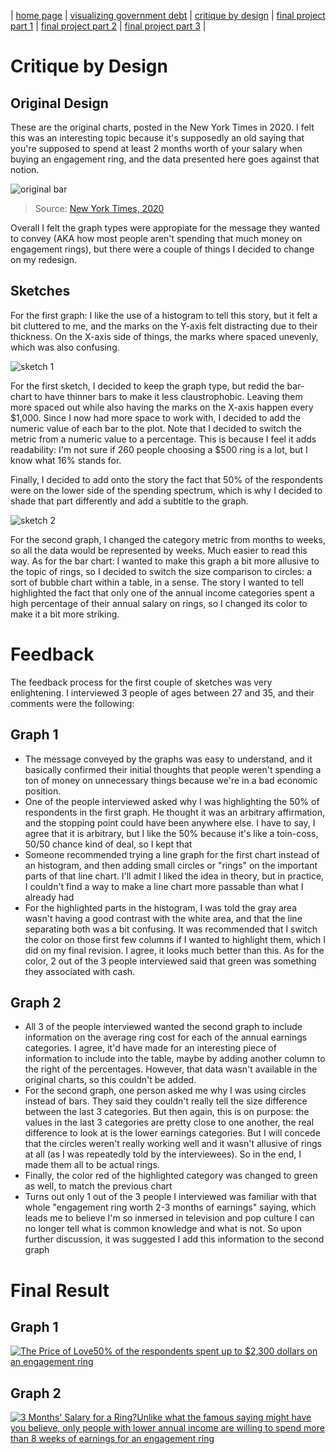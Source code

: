| [home page](https://h-calderon.github.io/portfolio/) | [visualizing government debt](visualizing-government-debt.md) | [critique by design](critique-by-design.md) | [final project part 1](final-project-part-1.md) | [final project part 2](final-project-part-2.md) | [final project part 3](final-project-part-3.md) |


# Critique by Design
## Original Design

These are the original charts, posted in the New York Times in 2020. I felt this was an interesting topic because it's supposedly an old saying that you're supposed to spend at least 2 months worth of your salary when buying an engagement ring, and the data presented here goes against that notion.

![original bar](original-bar.png)

> Source: <a href="https://www.nytimes.com/2020/02/06/learning/whats-going-on-in-this-graph-engagement-ring-costs.html">New York Times, 2020</a>

Overall I felt the graph types were appropiate for the message they wanted to convey (AKA how most people aren't spending that much money on engagement rings), but there were a couple of things I decided to change on my redesign.

## Sketches

For the first graph: I like the use of a histogram to tell this story, but it felt a bit cluttered to me, and the marks on the Y-axis felt distracting due to their thickness. On the X-axis side of things, the marks where spaced unevenly, which was also confusing.

![sketch 1](sketch-1.jpg)

For the first sketch, I decided to keep the graph type, but redid the bar-chart to have thinner bars to make it less claustrophobic. Leaving them more spaced out while also having the marks on the X-axis happen every $1,000. Since I now had more space to work with, I decided to add the numeric value of each bar to the plot. Note that I decided to switch the metric from a numeric value to a percentage. This is because I feel it adds readability: I'm not sure if 260 people choosing a $500 ring is a lot, but I know what 16% stands for.

Finally, I decided to add onto the story the fact that 50% of the respondents were on the lower side of the spending spectrum, which is why I decided to shade that part differently and add a subtitle to the graph.

![sketch 2](sketch-2.jpg)

For the second graph, I changed the category metric from months to weeks, so all the data would be represented by weeks. Much easier to read this way. As for the bar chart: I wanted to make this graph a bit more allusive to the topic of rings, so I decided to switch the size comparison to circles: a sort of bubble chart within a table, in a sense. The story I wanted to tell highlighted the fact that only one of the annual income categories spent a high percentage of their annual salary on rings, so I changed its color to make it a bit more striking.

# Feedback

The feedback process for the first couple of sketches was very enlightening. I interviewed 3 people of ages between 27 and 35, and their comments were the following:

## Graph 1
* The message conveyed by the graphs was easy to understand, and it basically confirmed their initial thoughts that people weren't spending a ton of money on unnecessary things because we're in a bad economic position.
* One of the people interviewed asked why I was highlighting the 50% of respondents in the first graph. He thought it was an arbitrary affirmation, and the stopping point could have been anywhere else. I have to say, I agree that it is arbitrary, but I like the 50% because it's like a toin-coss, 50/50 chance kind of deal, so I kept that
* Someone recommended trying a line graph for the first chart instead of an histogram, and then adding small circles or "rings" on the important parts of that line chart. I'll admit I liked the idea in theory, but in practice, I couldn't find a way to make a line chart more passable than what I already had
* For the highlighted parts in the histogram, I was told the gray area wasn't having a good contrast with the white area, and that the line separating both was a bit confusing. It was recommended that I switch the color on those first few columns if I wanted to highlight them, which I did on my final revision. I agree, it looks much better than this. As for the color, 2 out of the 3 people interviewed said that green was something they associated with cash.

## Graph 2
* All 3 of the people interviewed wanted the second graph to include information on the average ring cost for each of the annual earnings categories. I agree, it'd have made for an interesting piece of information to include into the table, maybe by adding another column to the right of the percentages. However, that data wasn't available in the original charts, so this couldn't be added.
* For the second graph, one person asked me why I was using circles instead of bars. They said they couldn't really tell the size difference between the last 3 categories. But then again, this is on purpose: the values in the last 3 categories are pretty close to one another, the real difference to look at is the lower earnings categories. But I will concede that the circles weren't really working well and it wasn't allusive of rings at all (as I was repeatedly told by the interviewees). So in the end, I made them all to be actual rings.
* Finally, the color red of the highlighted category was changed to green as well, to match the previous chart
* Turns out only 1 out of the 3 people I interviewed was familiar with that whole "engagement ring worth 2-3 months of earnings" saying, which leads me to believe I'm so inmersed in television and pop culture I can no longer tell what is common knowledge and what is not. So upon further discussion, it was suggested I add this information to the second graph

# Final Result

## Graph 1
<div class='tableauPlaceholder' id='viz1731550500690' style='position: relative'><noscript><a href='#'><img alt='The Price of Love50% of the respondents spent up to $2,300 dollars on an engagement ring ' src='https:&#47;&#47;public.tableau.com&#47;static&#47;images&#47;Pr&#47;PriceEngagementRing&#47;ThePriceofLove&#47;1_rss.png' style='border: none' /></a></noscript><object class='tableauViz'  style='display:none;'><param name='host_url' value='https%3A%2F%2Fpublic.tableau.com%2F' /> <param name='embed_code_version' value='3' /> <param name='site_root' value='' /><param name='name' value='PriceEngagementRing&#47;ThePriceofLove' /><param name='tabs' value='no' /><param name='toolbar' value='yes' /><param name='static_image' value='https:&#47;&#47;public.tableau.com&#47;static&#47;images&#47;Pr&#47;PriceEngagementRing&#47;ThePriceofLove&#47;1.png' /> <param name='animate_transition' value='yes' /><param name='display_static_image' value='yes' /><param name='display_spinner' value='yes' /><param name='display_overlay' value='yes' /><param name='display_count' value='yes' /><param name='language' value='en-US' /></object></div>                
<script type='text/javascript'> 
  var divElement = document.getElementById('viz1731550500690'); 
  var vizElement = divElement.getElementsByTagName('object')[0]; vizElement.style.width='100%';vizElement.style.height=(divElement.offsetWidth*0.75)+'px'; 
  var scriptElement = document.createElement('script'); 
  scriptElement.src = 'https://public.tableau.com/javascripts/api/viz_v1.js'; vizElement.parentNode.insertBefore(scriptElement, vizElement); 
</script>

## Graph 2

<div class='tableauPlaceholder' id='viz1731552569322' style='position: relative'><noscript><a href='#'><img alt='3 Months&#39; Salary for a Ring?Unlike what the famous saying might have you believe, only people with lower annual income are willing to spend more than 8 weeks of earnings for an engagement ring ' src='https:&#47;&#47;public.tableau.com&#47;static&#47;images&#47;We&#47;WeeksSalaryforanEngagementRing&#47;3MonthsSalaryforaRing&#47;1_rss.png' style='border: none' /></a></noscript><object class='tableauViz'  style='display:none;'><param name='host_url' value='https%3A%2F%2Fpublic.tableau.com%2F' /> <param name='embed_code_version' value='3' /> <param name='site_root' value='' /><param name='name' value='WeeksSalaryforanEngagementRing&#47;3MonthsSalaryforaRing' /><param name='tabs' value='no' /><param name='toolbar' value='yes' /><param name='static_image' value='https:&#47;&#47;public.tableau.com&#47;static&#47;images&#47;We&#47;WeeksSalaryforanEngagementRing&#47;3MonthsSalaryforaRing&#47;1.png' /> <param name='animate_transition' value='yes' /><param name='display_static_image' value='yes' /><param name='display_spinner' value='yes' /><param name='display_overlay' value='yes' /><param name='display_count' value='yes' /><param name='language' value='en-US' /></object></div>                
<script type='text/javascript'> 
  var divElement = document.getElementById('viz1731552569322'); 
  var vizElement = divElement.getElementsByTagName('object')[0]; vizElement.style.width='100%';vizElement.style.height=(divElement.offsetWidth*0.75)+'px'; 
  var scriptElement = document.createElement('script'); scriptElement.src = 'https://public.tableau.com/javascripts/api/viz_v1.js'; vizElement.parentNode.insertBefore(scriptElement, vizElement); 
</script>




  
